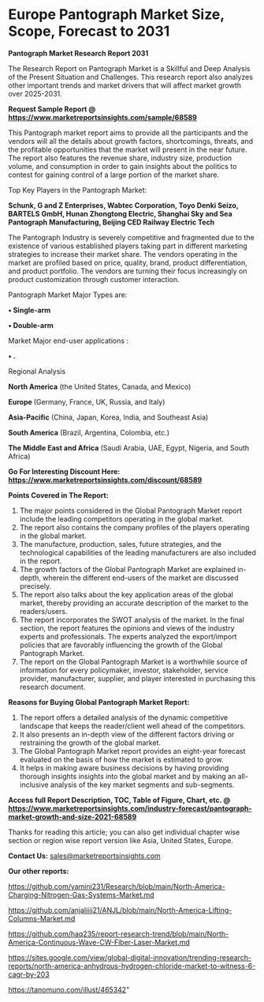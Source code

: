 # Europe Pantograph Market Size, Scope, Forecast to 2031

<strong>Pantograph Market Research Report 2031</strong>

The Research Report on Pantograph Market is a Skillful and Deep Analysis of the Present Situation and Challenges. This research report also analyzes other important trends and market drivers that will affect market growth over 2025-2031.

<strong>Request Sample Report @ <a href=https://www.marketreportsinsights.com/sample/68589>https://www.marketreportsinsights.com/sample/68589</a></strong>

This Pantograph market report aims to provide all the participants and the vendors will all the details about growth factors, shortcomings, threats, and the profitable opportunities that the market will present in the near future. The report also features the revenue share, industry size, production volume, and consumption in order to gain insights about the politics to contest for gaining control of a large portion of the market share.

Top Key Players in the Pantograph Market:

<strong>Schunk, G and Z Enterprises, Wabtec Corporation, Toyo Denki Seizo, BARTELS GmbH, Hunan Zhongtong Electric, Shanghai Sky and Sea Pantograph Manufacturing, Beijing CED Railway Electric Tech</strong>

The Pantograph Industry is severely competitive and fragmented due to the existence of various established players taking part in different marketing strategies to increase their market share. The vendors operating in the market are profiled based on price, quality, brand, product differentiation, and product portfolio. The vendors are turning their focus increasingly on product customization through customer interaction.

Pantograph Market Major Types are:

<strong>• Single-arm

• Double-arm</strong>

Market Major end-user applications :

<strong>• .</strong>

Regional Analysis

</u><strong><b>North America</b></strong> (the United States, Canada, and Mexico)

<strong><b>Europe </b></strong>(Germany, France, UK, Russia, and Italy)

<strong><b>Asia-Pacific</b></strong> (China, Japan, Korea, India, and Southeast Asia)

<strong><b>South America</b></strong> (Brazil, Argentina, Colombia, etc.)

<strong><b>The Middle East and Africa</b></strong> (Saudi Arabia, UAE, Egypt, Nigeria, and South Africa)

<strong>Go For Interesting Discount Here: <a href=https://www.marketreportsinsights.com/discount/68589>https://www.marketreportsinsights.com/discount/68589</a></strong>

<strong>Points Covered in The Report:</strong>
<ol>
  <li>The major points considered in the Global Pantograph Market report include the leading competitors operating in the global market.</li>
  <li>The report also contains the company profiles of the players operating in the global market.</li>
  <li>The manufacture, production, sales, future strategies, and the technological capabilities of the leading manufacturers are also included in the report.</li>
  <li>The growth factors of the Global Pantograph Market are explained in-depth, wherein the different end-users of the market are discussed precisely.</li>
  <li>The report also talks about the key application areas of the global market, thereby providing an accurate description of the market to the readers/users.</li>
  <li>The report incorporates the SWOT analysis of the market. In the final section, the report features the opinions and views of the industry experts and professionals. The experts analyzed the export/import policies that are favorably influencing the growth of the Global Pantograph Market.</li>
  <li>The report on the Global Pantograph Market is a worthwhile source of information for every policymaker, investor, stakeholder, service provider, manufacturer, supplier, and player interested in purchasing this research document.</li>
</ol>
<strong>Reasons for Buying Global Pantograph Market Report:</strong>

<ol>
  <li>The report offers a detailed analysis of the dynamic competitive landscape that keeps the reader/client well ahead of the competitors.</li>
  <li>It also presents an in-depth view of the different factors driving or restraining the growth of the global market.</li>
  <li>The Global Pantograph Market report provides an eight-year forecast evaluated on the basis of how the market is estimated to grow.</li>
  <li>It helps in making aware business decisions by having providing thorough insights insights into the global market and by making an all-inclusive analysis of the key market segments and sub-segments.</li>
</ol>
<strong>Access full Report Description, TOC, Table of Figure, Chart, etc. @ <a href=https://www.marketreportsinsights.com/industry-forecast/pantograph-market-growth-and-size-2021-68589>https://www.marketreportsinsights.com/industry-forecast/pantograph-market-growth-and-size-2021-68589</a></strong>


Thanks for reading this article; you can also get individual chapter wise section or region wise report version like Asia, United States, Europe.

<strong>Contact Us:</strong>
sales@marketreportsinsights.com

<strong>Our other reports:</strong>

<a href=https://github.com/yamini231/Research/blob/main/North-America-Charging-Nitrogen-Gas-Systems-Market.md>https://github.com/yamini231/Research/blob/main/North-America-Charging-Nitrogen-Gas-Systems-Market.md</a>

<a href=https://github.com/anjaliiii21/ANJL/blob/main/North-America-Lifting-Columns-Market.md>https://github.com/anjaliiii21/ANJL/blob/main/North-America-Lifting-Columns-Market.md</a>

<a href=https://github.com/haq235/report-research-trend/blob/main/North-America-Continuous-Wave-CW-Fiber-Laser-Market.md>https://github.com/haq235/report-research-trend/blob/main/North-America-Continuous-Wave-CW-Fiber-Laser-Market.md</a>

<a href=https://sites.google.com/view/global-digital-innovation/trending-research-reports/north-america-anhydrous-hydrogen-chloride-market-to-witness-6-cagr-by-203>https://sites.google.com/view/global-digital-innovation/trending-research-reports/north-america-anhydrous-hydrogen-chloride-market-to-witness-6-cagr-by-203</a>

<a href=https://tanomuno.com/illust/465342>https://tanomuno.com/illust/465342</a>"
